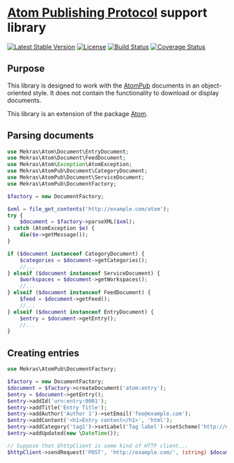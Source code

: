 # [Atom Publishing Protocol](http://tools.ietf.org/html/rfc5023) support library

[![Latest Stable Version](https://poser.pugx.org/mekras/atompub/v/stable.png)](https://packagist.org/packages/mekras/atompub)
[![License](https://poser.pugx.org/mekras/atompub/license.png)](https://packagist.org/packages/mekras/atompub)
[![Build Status](https://travis-ci.org/mekras/atompub.svg?branch=master)](https://travis-ci.org/mekras/atompub)
[![Coverage Status](https://coveralls.io/repos/mekras/atompub/badge.svg?branch=master&service=github)](https://coveralls.io/github/mekras/atompub?branch=master)

## Purpose

This library is designed to work with the [AtomPub](http://tools.ietf.org/html/rfc5023) documents in
an object-oriented style. It does not contain the functionality to download or display documents.

This library is an extension of the package [Atom](https://packagist.org/packages/mekras/atom). 

## Parsing documents

```php
use Mekras\Atom\Document\EntryDocument;
use Mekras\Atom\Document\FeedDocument;
use Mekras\Atom\Exception\AtomException;
use Mekras\AtomPub\Document\CategoryDocument;
use Mekras\AtomPub\Document\ServiceDocument;
use Mekras\AtomPub\DocumentFactory;

$factory = new DocumentFactory;

$xml = file_get_contents('http://example.com/atom');
try {
    $document = $factory->parseXML($xml);
} catch (AtomException $e) {
    die($e->getMessage());
}

if ($document instanceof CategoryDocument) {
    $categories = $document->getCategories();
    //...
} elseif ($document instanceof ServiceDocument) {
    $workspaces = $document->getWorkspaces();
    //...
} elseif ($document instanceof FeedDocument) {
    $feed = $document->getFeed();
    //...
} elseif ($document instanceof EntryDocument) {
    $entry = $document->getEntry();
    //...
}
```

## Creating entries

```php
use Mekras\AtomPub\DocumentFactory;

$factory = new DocumentFactory;
$document = $factory->createDocument('atom:entry');
$entry = $document->getEntry();
$entry->addId('urn:entry:0001');
$entry->addTitle('Entry Title');
$entry->addAuthor('Author 1')->setEmail('foo@example.com');
$entry->addContent('<h1>Entry content</h1>', 'html');
$entry->addCategory('tag1')->setLabel('Tag label')->setScheme('http://example.com/scheme');
$entry->addUpdated(new \DateTime());

// Suppose that $httpClient is some kind of HTTP client...
$httpClient->sendRequest('POST', 'http://example.com/', (string) $document);
```
